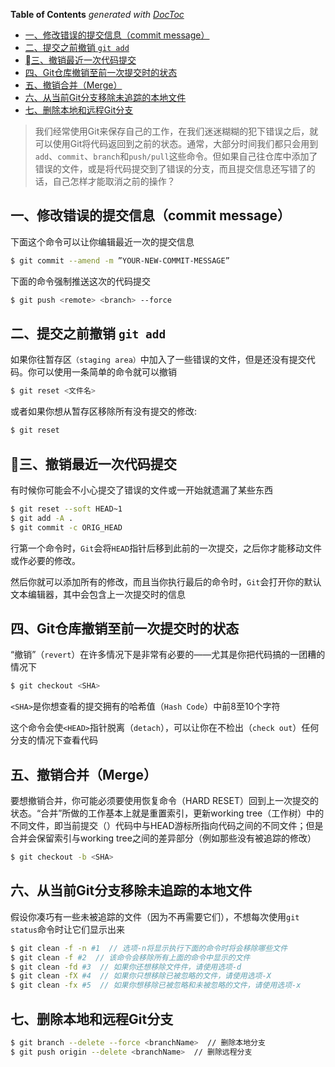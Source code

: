 <!-- START doctoc generated TOC please keep comment here to allow auto update -->
<!-- DON'T EDIT THIS SECTION, INSTEAD RE-RUN doctoc TO UPDATE -->
**Table of Contents**  *generated with [DocToc](https://github.com/thlorenz/doctoc)*

- [一、修改错误的提交信息（commit message）](#%E4%B8%80%E4%BF%AE%E6%94%B9%E9%94%99%E8%AF%AF%E7%9A%84%E6%8F%90%E4%BA%A4%E4%BF%A1%E6%81%AFcommit-message)
- [二、提交之前撤销 `git add`](#%E4%BA%8C%E6%8F%90%E4%BA%A4%E4%B9%8B%E5%89%8D%E6%92%A4%E9%94%80-git-add)
- [三、撤销最近一次代码提交](#%08%E4%B8%89%E6%92%A4%E9%94%80%E6%9C%80%E8%BF%91%E4%B8%80%E6%AC%A1%E4%BB%A3%E7%A0%81%E6%8F%90%E4%BA%A4)
- [四、Git仓库撤销至前一次提交时的状态](#%E5%9B%9Bgit%E4%BB%93%E5%BA%93%E6%92%A4%E9%94%80%E8%87%B3%E5%89%8D%E4%B8%80%E6%AC%A1%E6%8F%90%E4%BA%A4%E6%97%B6%E7%9A%84%E7%8A%B6%E6%80%81)
- [五、撤销合并（Merge）](#%E4%BA%94%E6%92%A4%E9%94%80%E5%90%88%E5%B9%B6merge)
- [六、从当前Git分支移除未追踪的本地文件](#%E5%85%AD%E4%BB%8E%E5%BD%93%E5%89%8Dgit%E5%88%86%E6%94%AF%E7%A7%BB%E9%99%A4%E6%9C%AA%E8%BF%BD%E8%B8%AA%E7%9A%84%E6%9C%AC%E5%9C%B0%E6%96%87%E4%BB%B6)
- [七、删除本地和远程Git分支](#%E4%B8%83%E5%88%A0%E9%99%A4%E6%9C%AC%E5%9C%B0%E5%92%8C%E8%BF%9C%E7%A8%8Bgit%E5%88%86%E6%94%AF)

<!-- END doctoc generated TOC please keep comment here to allow auto update -->

> 我们经常使用Git来保存自己的工作，在我们迷迷糊糊的犯下错误之后，就可以使用Git将代码返回到之前的状态。通常，大部分时间我们都只会用到`add`、`commit`、`branch`和`push/pull`这些命令。但如果自己往仓库中添加了错误的文件，或是将代码提交到了错误的分支，而且提交信息还写错了的话，自己怎样才能取消之前的操作？

## 一、修改错误的提交信息（commit message）

下面这个命令可以让你编辑最近一次的提交信息

```bash
$ git commit --amend -m ”YOUR-NEW-COMMIT-MESSAGE”
```

下面的命令强制推送这次的代码提交

```bash
$ git push <remote> <branch> --force
```

## 二、提交之前撤销 `git add`

如果你往暂存区`（staging area）`中加入了一些错误的文件，但是还没有提交代码。你可以使用一条简单的命令就可以撤销

```bash
$ git reset <文件名>
```

或者如果你想从暂存区移除所有没有提交的修改:

```bash
$ git reset
```

## 三、撤销最近一次代码提交

有时候你可能会不小心提交了错误的文件或一开始就遗漏了某些东西

```bash
$ git reset --soft HEAD~1
$ git add -A .
$ git commit -c ORIG_HEAD
```

行第一个命令时，`Git`会将`HEAD`指针后移到此前的一次提交，之后你才能移动文件或作必要的修改。

然后你就可以添加所有的修改，而且当你执行最后的命令时，`Git`会打开你的默认文本编辑器，其中会包含上一次提交时的信息

## 四、Git仓库撤销至前一次提交时的状态

“撤销”（`revert`）在许多情况下是非常有必要的——尤其是你把代码搞的一团糟的情况下

```bash
$ git checkout <SHA>
```

`<SHA>`是你想查看的提交拥有的哈希值（`Hash Code`）中前8至10个字符

这个命令会使`<HEAD>`指针脱离（`detach`），可以让你在不检出（`check out`）任何分支的情况下查看代码

## 五、撤销合并（Merge）

要想撤销合并，你可能必须要使用恢复命令（HARD RESET）回到上一次提交的状态。“合并”所做的工作基本上就是重置索引，更新working tree（工作树）中的不同文件，即当前提交（）代码中与HEAD游标所指向代码之间的不同文件；但是合并会保留索引与working tree之间的差异部分（例如那些没有被追踪的修改）

```bash
$ git checkout -b <SHA>
```

## 六、从当前Git分支移除未追踪的本地文件

假设你凑巧有一些未被追踪的文件（因为不再需要它们），不想每次使用`git status`命令时让它们显示出来

```bash
$ git clean -f -n #1  // 选项-n将显示执行下面的命令时将会移除哪些文件
$ git clean -f #2  // 该命令会移除所有上面的命令中显示的文件
$ git clean -fd #3  // 如果你还想移除文件件，请使用选项-d
$ git clean -fX #4  // 如果你只想移除已被忽略的文件，请使用选项-X
$ git clean -fx #5  // 如果你想移除已被忽略和未被忽略的文件，请使用选项-x
```

## 七、删除本地和远程Git分支

```bash
$ git branch --delete --force <branchName>  // 删除本地分支
$ git push origin --delete <branchName>  // 删除远程分支
```